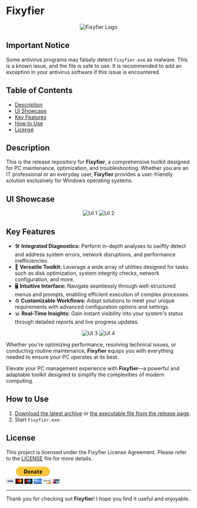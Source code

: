 # Fixyfier

<p align="center">
  <img src="https://github.com/arisvardakas/Fixyfier/blob/main/images/logo.png" alt="Fixyfier Logo" />
</p>

## Important Notice
Some antivirus programs may falsely detect `Fixyfier.exe` as malware. This is a known issue, and the file is safe to use. It is recommended to add an exception in your antivirus software if this issue is encountered.

## Table of Contents
- [Description](#description)
- [UI Showcase](#ui-showcase)
- [Key Features](#key-features)
- [How to Use](#how-to-use)
- [License](#license)

## Description
This is the release repository for **Fixyfier**, a comprehensive toolkit designed for PC maintenance, optimization, and troubleshooting. Whether you are an IT professional or an everyday user, **Fixyfier** provides a user-friendly solution exclusively for Windows operating systems.

## UI Showcase
<p align="center">
  <img src="https://github.com/arisvardakas/Fixyfier/blob/main/images/ui-1.png" alt="UI 1" />
  <img src="https://github.com/arisvardakas/Fixyfier/blob/main/images/ui-2.png" alt="UI 2" />
</p>

## Key Features
- 🛠️ **Integrated Diagnostics:** Perform in-depth analyses to swiftly detect and address system errors, network disruptions, and performance inefficiencies.
- 🧰 **Versatile Toolkit:** Leverage a wide array of utilities designed for tasks such as disk optimization, system integrity checks, network configuration, and more.
- 🖥️ **Intuitive Interface:** Navigate seamlessly through well-structured menus and prompts, enabling efficient execution of complex processes.
- ⚙️ **Customizable Workflows:** Adapt solutions to meet your unique requirements with advanced configuration options and settings.
- 📊 **Real-Time Insights:** Gain instant visibility into your system's status through detailed reports and live progress updates.

<p align="center">
  <img src="https://github.com/arisvardakas/Fixyfier/blob/main/images/ui-3.png" alt="UI 3" />
  <img src="https://github.com/arisvardakas/Fixyfier/blob/main/images/ui-4.png" alt="UI 4" />
</p>

Whether you're optimizing performance, resolving technical issues, or conducting routine maintenance, **Fixyfier** equips you with everything needed to ensure your PC operates at its best.

Elevate your PC management experience with **Fixyfier**—a powerful and adaptable toolkit designed to simplify the complexities of modern computing.

## How to Use
1. [Download the latest archive](/Fixyfier.zip?raw=true) or [the executable file from the release page](https://github.com/arisvardakas/Fixyfier/releases).
2. Start `Fixyfier.exe`.

## License
This project is licensed under the Fixyfier License Agreement. Please refer to the [LICENSE](LICENSE) file for more details.

[![Donate](images/donate.gif)](https://paypal.me/avardak)

---

Thank you for checking out **Fixyfier**! I hope you find it useful and enjoyable.
